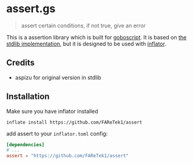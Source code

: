 # assert.gs

> assert certain conditions, if not true, give an error

This is a assertion library which is built for [goboscript](https://github.com/aspizu/goboscript).
 It is based on [the stdlib implementation](https://github.com/goboscript/std/), but it is designed to be used with [inflator](https://github.com/faretek1/inflator).

## Credits

- aspizu for original version in stdlib

## Installation

Make sure you have inflator installed

`inflate install https://github.com/FAReTek1/assert`

add assert to your `inflator.toml` config:
```toml
[dependencies]
# ...
assert = "https://github.com/FAReTek1/assert"
```
